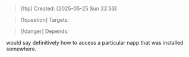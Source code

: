 
>[!tip] Created: [2025-05-25 Sun 22:53]

>[!question] Targets: 

>[!danger] Depends: 

would say definitively how to access a particular napp that was installed somewhere.
